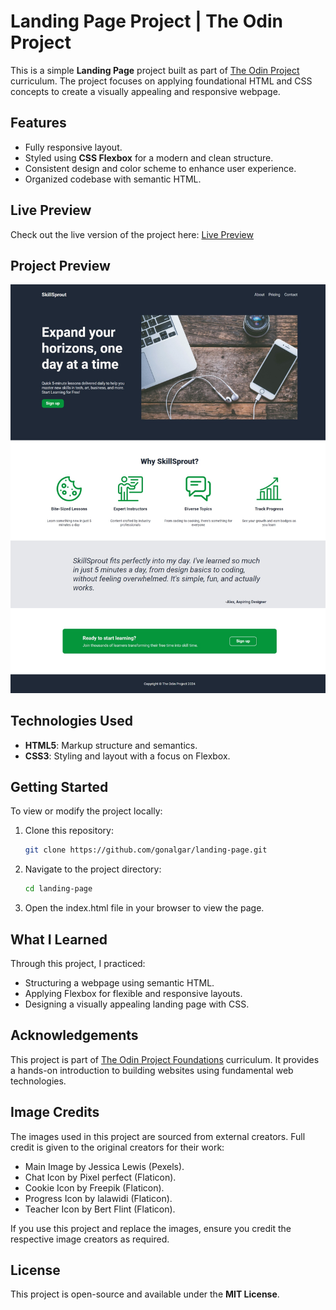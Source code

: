 # Landing Page Project | The Odin Project

This is a simple **Landing Page** project built as part of [The Odin Project](https://www.theodinproject.com/lessons/foundations-landing-page) curriculum. The project focuses on applying foundational HTML and CSS concepts to create a visually appealing and responsive webpage.

## Features

- Fully responsive layout.
- Styled using **CSS Flexbox** for a modern and clean structure.
- Consistent design and color scheme to enhance user experience.
- Organized codebase with semantic HTML.

## Live Preview

Check out the live version of the project here: [Live Preview](https://gonalgar.github.io/landing-page/landing_page/index.html)  

## Project Preview

![Landing Page Screenshot](landing_page/SkillSprout-screenshot.jpeg) 

## Technologies Used

- **HTML5**: Markup structure and semantics.
- **CSS3**: Styling and layout with a focus on Flexbox.

## Getting Started

To view or modify the project locally:

1. Clone this repository:
   ```bash
   git clone https://github.com/gonalgar/landing-page.git
2. Navigate to the project directory:
   ```bash
   cd landing-page
3. Open the index.html file in your browser to view the page.

## What I Learned
Through this project, I practiced:

- Structuring a webpage using semantic HTML.
- Applying Flexbox for flexible and responsive layouts.
- Designing a visually appealing landing page with CSS.

## Acknowledgements
This project is part of [The Odin Project Foundations](https://www.theodinproject.com/paths/foundations/courses/foundations) curriculum. It provides a hands-on introduction to building websites using fundamental web technologies.

## Image Credits
The images used in this project are sourced from external creators. Full credit is given to the original creators for their work:

- Main Image by Jessica Lewis (Pexels).
- Chat Icon by Pixel perfect (Flaticon).
- Cookie Icon by Freepik (Flaticon).
- Progress Icon by lalawidi (Flaticon).
- Teacher Icon by Bert Flint (Flaticon).

If you use this project and replace the images, ensure you credit the respective image creators as required.


## License
This project is open-source and available under the **MIT License**.
